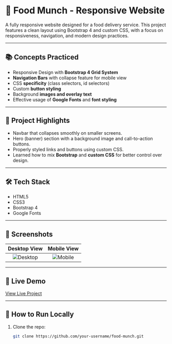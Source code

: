 # 🍔 Food Munch - Responsive Website

A fully responsive website designed for a food delivery service. This project features a clean layout using Bootstrap 4 and custom CSS, with a focus on responsiveness, navigation, and modern design practices.

---

## 📚 Concepts Practiced

- Responsive Design with **Bootstrap 4 Grid System**
- **Navigation Bars** with collapse feature for mobile view
- CSS **specificity** (class selectors, id selectors)
- Custom **button styling**
- Background **images and overlay text**
- Effective usage of **Google Fonts** and **font styling**

---

## 🧠 Project Highlights

- Navbar that collapses smoothly on smaller screens.
- Hero (banner) section with a background image and call-to-action buttons.
- Properly styled links and buttons using custom CSS.
- Learned how to mix **Bootstrap** and **custom CSS** for better control over design.

---

## 🛠️ Tech Stack

- HTML5  
- CSS3  
- Bootstrap 4  
- Google Fonts

---

## 📸 Screenshots

| Desktop View | Mobile View |
| :---: | :---: |
| ![Desktop](#) | ![Mobile](#) | <!-- Add screenshot URLs if available -->

---

## 🔗 Live Demo

[View Live Project](#) <!-- Replace with your GitHub Pages or live URL -->

---

## 🚀 How to Run Locally

1. Clone the repo:
   ```bash
   git clone https://github.com/your-username/food-munch.git
